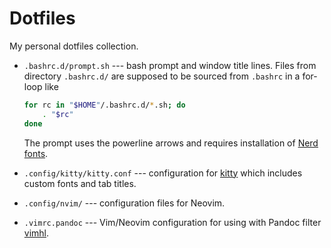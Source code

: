 Dotfiles
========

My personal dotfiles collection.

- `.bashrc.d/prompt.sh` --- bash prompt and window title lines. Files from
  directory `.bashrc.d/` are supposed to be sourced from `.bashrc` in a
  for-loop like

  ```sh
  for rc in "$HOME"/.bashrc.d/*.sh; do
      . "$rc"
  done
  ```

  The prompt uses the powerline arrows and requires installation of
  [Nerd fonts](https://github.com/ryanoasis/nerd-fonts).

- `.config/kitty/kitty.conf` --- configuration for
  [kitty](https://github.com/kovidgoyal/kitty) which includes custom fonts and
  tab titles.

- `.config/nvim/` --- configuration files for Neovim.

- `.vimrc.pandoc` --- Vim/Neovim configuration for using with Pandoc filter
  [vimhl](https://github.com/lyokha/vim-publish-helper).


